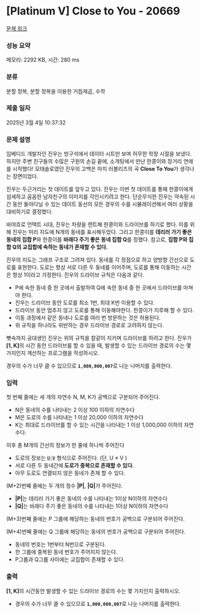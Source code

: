 # [Platinum V] Close to You - 20669 

[문제 링크](https://www.acmicpc.net/problem/20669) 

### 성능 요약

메모리: 2292 KB, 시간: 280 ms

### 분류

분할 정복, 분할 정복을 이용한 거듭제곱, 수학

### 제출 일자

2025년 3월 4일 10:37:32

### 문제 설명

<p>임베디드 개발자인 진우는 방구석에서 데이터 시트만 보며 허무한 학창 시절을 보냈다. 하지만 주변 친구들의 수많은 구원의 손길 끝에, 소개팅에서 만난 한콩이와 장거리 연애를 시작했다! 모태솔로였던 진우의 고백은 마치 러블리즈의 곡 <strong>Close To You</strong>가 생각나는 장면이었다.</p>

<p>진우는 두근거리는 첫 데이트를 앞두고 있다. 진우는 이번 첫 데이트를 통해 한콩이에게 섬세하고 꼼꼼한 남자친구의 이미지를 각인시키려고 한다. 단순무식한 진우는 약속된 시간 동안 돌아다닐 수 있는 데이트 동선의 모든 경우의 수를 시뮬레이션해서 여러 상황을 대비하기로 결정했다.</p>

<p>바야흐로 언택트 시대, 진우는 차량을 렌트해 한콩이와 드라이브를 하기로 했다. 이를 위해 진우는 미리 지도에 N개의 동네를 표시해두었다. 그리고 한콩이를 <strong>데리러 가기 좋은 동네의 집합 P</strong>와 한콩이를 <strong>바래다 주기 좋은 동네 집합 Q</strong>를 정했다. 참고로, <strong>집합 P와 집합 Q의 교집합에 속하는 동네가 존재할 수 있다.</strong></p>

<p>진우의 지도는 그래프 구조로 그려져 있다. 동네를 각 정점으로 하고 양방향 간선으로 도로를 표현한다. 도로는 항상 서로 다른 두 동네를 이어주며, 도로를 통해 이동하는 시간은 항상 1이라고 가정한다. 진우의 드라이브 규칙은 다음과 같다.</p>

<ul>
	<li>P에 속한 동네 중 한 곳에서 출발하여 Q에 속한 동네 중 한 곳에서 드라이브를 마쳐야 한다.</li>
	<li>진우는 드라이브 동안 도로를 최소 1번, 최대 K번 이용할 수 있다.</li>
	<li>드라이브 동안 멈추지 않고 도로를 통해 이동해야한다. 한콩이가 지루해 할 수 있다.</li>
	<li>이동 과정에서 같은 동네나 도로를 여러 번 방문하는 것은 허용된다.</li>
	<li>위 규칙을 하나라도 위반하는 경우 드라이브 경로로 고려하지 않는다.</li>
</ul>

<p>뼛속까지 공대생인 진우는 위의 규칙을 칼같이 지키며 드라이브를 하려고 한다. 진우가 <strong>[1, K]</strong>의 시간 동안 드라이브를 할 수 있을 때, 발생할 수 있는 드라이브 경로의 수는 몇 가지인지 계산하는 프로그램을 작성하시오. </p>

<p>경우의 수가 너무 클 수 있으므로 <strong><code>1,000,000,007</code></strong>로 나눈 나머지를 출력한다.</p>

### 입력 

 <p>첫 번째 줄에는 세 개의 자연수 N, M, K가 공백으로 구분되어 주어진다.</p>

<ul>
	<li>N은 동네의 수를 나타내는 2 이상 100 이하의 자연수다</li>
	<li>M은 도로의 수를 나타내는 1 이상 20,000 이하의 자연수다</li>
	<li>K는 최대로 드라이브를 할 수 있는 시간을 나타내는 1 이상 1,000,000 이하의 자연수다.</li>
</ul>

<p>이후 총 M개의 간선의 정보가 한 줄에 하나씩 주어진다</p>

<ul>
	<li>도로의 정보는 <code><span style="background-color:#dddddd;">U V</span></code> 형식으로 주어진다. (단, U ≠  V )</li>
	<li>서로 다른 두 동네간에<strong> 도로가 중복으로 존재할 수 있다.</strong></li>
	<li>아무 도로도 연결되지 않은 동네가 존재 할 수 있다.</li>
</ul>

<p>(M+2)번째 줄에는 두 개의 정수 <strong>|P|</strong>, <strong>|Q|</strong>가 주어진다.</p>

<ul>
	<li><strong>|P|</strong>는 데리러 가기 좋은 동네의 수를 나타내는 1이상 N이하의 자연수다</li>
	<li><strong>|Q|</strong>는 바래다 주기 좋은 동네의 수를 나타내는 1이상 N이하의 자연수다</li>
</ul>

<p>(M+3)번째 줄에는 P 그룹에 해당하는 동네의 번호가 공백으로 구분되어 주어진다.</p>

<p>(M+4)번째 줄에는 Q 그룹에 해당하는 동네의 번호가 공백으로 구분되어 주어진다.</p>

<ul>
	<li>동네의 번호는 1번부터 N번으로 구분된다.</li>
	<li>한 그룹에 중복된 동네 번호가 주어지지 않는다.</li>
	<li>P그룹과 Q그룹 사이에는 교집합이 존재할 수 있다.</li>
</ul>

### 출력 

 <p><strong>[1, K]</strong>의 시간동안 발생할 수 있는 드라이브 경로의 수는 몇 가지인지 출력하시오.</p>

<ul>
	<li>경우의 수가 너무 클 수 있으므로 <strong><code>1,000,000,007</code></strong>로 나눈 나머지를 출력한다.</li>
</ul>

